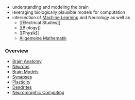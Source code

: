 + understanding and modeling the brain
+ leveraging biologically plausible models for computation
+ intersection of [Machine Learning](../Machine%20Learning/Machine%20Learning.md) and Neurology as well as
	+ [[Electrical Studies]]
	+ [[Biology]]
	+ [[Physik]]
	+ [Allgemeine Mathematik](../../../Mathematik/Allgemeine%20Mathematik/Allgemeine%20Mathematik.md)
### Overview
+ [Brain Anatomy](Brain%20Anatomy.md)
+ [Neurons](Neurons/Neurons.md)
+ [Brain Models](Brain%20Models/Brain%20Models.md)
+ [Synapses](Neurons/Synapses.md)
+ [Plasticity](Plasticity/Plasticity.md)
+ [Dendrites](Neurons/Dendrites.md)
+ [Neuromorphic Computing](Computation/Neuromorphic%20Computing.md)
